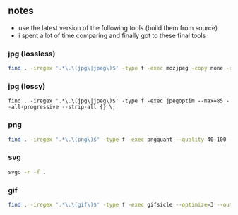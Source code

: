 ## notes
- use the latest version of the following tools (build them from source)
- i spent a lot of time comparing and finally got to these final tools

### jpg (lossless)
```sh
find . -iregex '.*\.\(jpg\|jpeg\)$' -type f -exec mozjpeg -copy none -optimize -progressive -outfile {} -verbose {} \;
```

### jpg (lossy)
```
find . -iregex '.*\.\(jpg\|jpeg\)$' -type f -exec jpegoptim --max=85 --all-progressive --strip-all {} \;
```

### png
```sh
find . -iregex '.*\.\(png\)$' -type f -exec pngquant --quality 40-100 --strip --verbose --skip-if-larger --output {} --force {} \;
```

### svg
```sh
svgo -r -f .
```

### gif
```sh
find . -iregex '.*\.\(gif\)$' -type f -exec gifsicle --optimize=3 --output {} --verbose {} \;
```